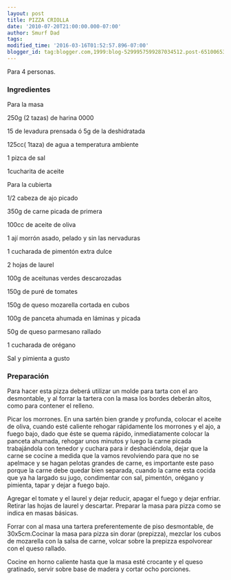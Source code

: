 ```yaml
---
layout: post
title: PIZZA CRIOLLA
date: '2010-07-20T21:00:00.000-07:00'
author: Smurf Dad
tags: 
modified_time: '2016-03-16T01:52:57.896-07:00'
blogger_id: tag:blogger.com,1999:blog-5299957599287034512.post-6510065302265664656
---
```


Para 4 personas.

<h3>Ingredientes</h3>

Para la masa

250g (2 tazas) de harina 0000

15 de levadura prensada ó 5g de la deshidratada

125cc( 1taza) de agua a temperatura ambiente

1 pizca de sal

1cucharita de aceite

Para la cubierta

1/2 cabeza de ajo picado

350g de carne picada de primera

100cc de aceite de oliva

1 ají morrón asado, pelado y sin las nervaduras

1 cucharada de pimentón extra dulce

2 hojas de laurel

100g de aceitunas verdes descarozadas

150g de puré de tomates

150g de queso mozarella cortada en cubos

100g de panceta ahumada en láminas y picada

50g de queso parmesano rallado

1 cucharada de orégano

Sal y pimienta a gusto

<h3>Preparación</h3>

Para hacer esta pizza deberá utilizar un molde para tarta con el aro desmontable, y al forrar la tartera con la masa los bordes deberán altos, como para contener el relleno.

Picar los morrones. En una sartén bien grande y profunda, colocar el aceite de oliva, cuando esté caliente rehogar rápidamente los morrones y el ajo, a fuego bajo, dado que éste se quema rápido, inmediatamente colocar la panceta ahumada, rehogar unos minutos y luego la carne picada trabajándola con tenedor y cuchara para ir deshaciéndola, dejar que la carne se cocine a medida que la vamos revolviendo para que no se apelmace y se hagan pelotas grandes de carne, es importante este paso porque la carne debe quedar bien separada, cuando la carne esta cocida que ya ha largado su jugo, condimentar con sal, pimentón, orégano y pimienta, tapar y dejar a fuego bajo.

Agregar el tomate y el laurel y dejar reducir, apagar el fuego y dejar enfriar. Retirar las hojas de laurel y descartar. Preparar la masa para pizza como se indica en masas básicas.

Forrar con al masa una tartera preferentemente de piso desmontable, de 30x5cm.Cocinar la masa para pizza sin dorar (prepizza), mezclar los cubos de mozarella con la salsa de carne, volcar sobre la prepizza espolvorear con el queso rallado.

Cocine en horno caliente hasta que la masa esté crocante y el queso gratinado, servir sobre base de madera y cortar ocho porciones.

